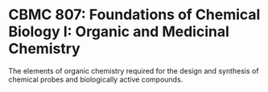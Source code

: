 # CBMC 807: Foundations of Chemical Biology I: Organic and Medicinal Chemistry

The elements of organic chemistry required for the design and synthesis of chemical probes and biologically active compounds.
